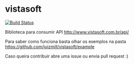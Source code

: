 # vistasoft


[![Build Status](https://travis-ci.org/juizmill/vistasoft.svg?branch=master)](https://travis-ci.org/juizmill/vistasoft)


Biblioteca para consumir API http://www.vistasoft.com.br/api/

Para saber como funciona basta olhar os exemplos na pasta https://github.com/juizmill/vistasoft/example

Caso queira contribuir abre uma issue ou envia pull request :)
